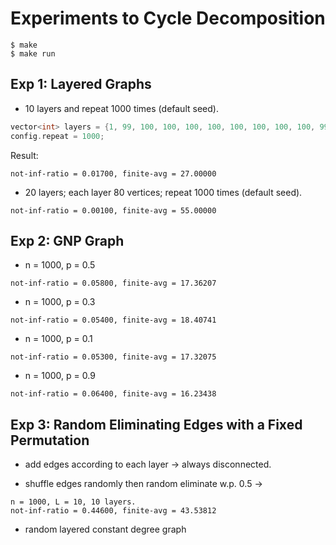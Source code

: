 # Experiments to Cycle Decomposition

```
$ make
$ make run
```

## Exp 1: Layered Graphs

* 10 layers and repeat 1000 times (default seed).

```cpp
vector<int> layers = {1, 99, 100, 100, 100, 100, 100, 100, 100, 100, 99, 1};
config.repeat = 1000;
```

Result:

```
not-inf-ratio = 0.01700, finite-avg = 27.00000
```

* 20 layers; each layer 80 vertices; repeat 1000 times (default seed).

```
not-inf-ratio = 0.00100, finite-avg = 55.00000
```


## Exp 2: GNP Graph

* n = 1000, p = 0.5

```
not-inf-ratio = 0.05800, finite-avg = 17.36207
```

* n = 1000, p = 0.3

```
not-inf-ratio = 0.05400, finite-avg = 18.40741
```

* n = 1000, p = 0.1

```
not-inf-ratio = 0.05300, finite-avg = 17.32075
```

* n = 1000, p = 0.9

```
not-inf-ratio = 0.06400, finite-avg = 16.23438
```

## Exp 3: Random Eliminating Edges with a Fixed Permutation

* add edges according to each layer -> always disconnected.

* shuffle edges randomly then random eliminate w.p. 0.5 ->

```
n = 1000, L = 10, 10 layers.
not-inf-ratio = 0.44600, finite-avg = 43.53812
```

* random layered constant degree graph
